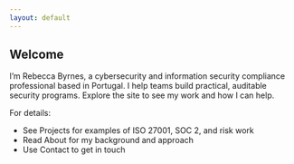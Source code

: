 ```yaml
---
layout: default
---
```


## Welcome

I’m Rebecca Byrnes, a cybersecurity and information security compliance professional based in Portugal. I help teams build practical, auditable security programs. Explore the site to see my work and how I can help.

For details:

- See Projects for examples of ISO 27001, SOC 2, and risk work
- Read About for my background and approach
- Use Contact to get in touch
